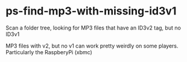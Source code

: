 ps-find-mp3-with-missing-id3v1
==============================

Scan a folder tree, looking for MP3 files that have an ID3v2 tag, but no ID3v1

MP3 files with v2, but no v1 can work pretty weirdly on some players. Particularly the RaspberyPi (xbmc)
